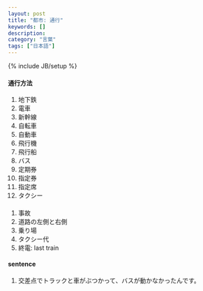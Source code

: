 ```yaml
---
layout: post
title: "都市: 通行"
keywords: []
description: 
category: "言葉"
tags: ["日本語"]
---
```

{% include JB/setup %}


#### 通行方法
1. 地下鉄
2. 電車
3. 新幹線
4. 自転車
5. 自動車
6. 飛行機
7. 飛行船
8. バス
9. 定期券
1. 指定券
2. 指定席
3. タクシー


####
1. 事故 
2. 道路の左側と右側
3. 乗り場
4. タクシー代
5. 終電: last train

#### sentence
1. 交差点でトラックと車がぶつかって、バスが動かなかったんです。

